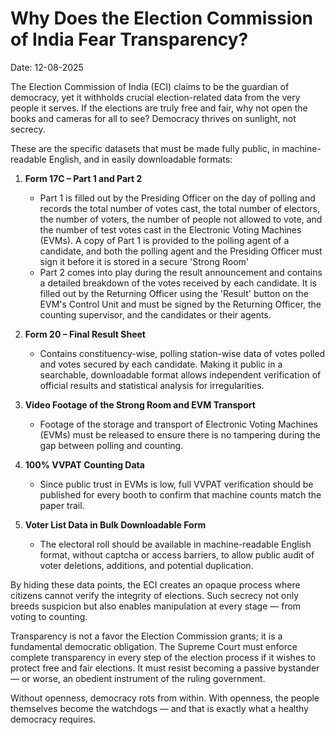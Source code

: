 # Why Does the Election Commission of India Fear Transparency?

Date: 12-08-2025


The Election Commission of India (ECI) claims to be the guardian of democracy, yet it withholds crucial election-related data from the very people it serves. If the elections are truly free and fair, why not open the books and cameras for all to see? Democracy thrives on sunlight, not secrecy.

These are the specific datasets that must be made fully public, in machine-readable English, and in easily downloadable formats:

1. **Form 17C – Part 1 and Part 2**

   * Part 1 is filled out by the Presiding Officer on the day of polling and records the total number of votes cast, the total number of electors, the number of voters, the number of people not allowed to vote, and the number of test votes cast in the Electronic Voting Machines (EVMs).  A copy of Part 1 is provided to the polling agent of a candidate, and both the polling agent and the Presiding Officer must sign it before it is stored in a secure 'Strong Room'
   * Part 2 comes into play during the result announcement and contains a detailed breakdown of the votes received by each candidate. It is filled out by the Returning Officer using the 'Result' button on the EVM's Control Unit and must be signed by the Returning Officer, the counting supervisor, and the candidates or their agents.

2. **Form 20 – Final Result Sheet**

   * Contains constituency-wise, polling station-wise data of votes polled and votes secured by each candidate.
     Making it public in a searchable, downloadable format allows independent verification of official results and statistical analysis for irregularities.

3. **Video Footage of the Strong Room and EVM Transport**

   * Footage of the storage and transport of Electronic Voting Machines (EVMs) must be released to ensure there is no tampering during the gap between polling and counting.

4. **100% VVPAT Counting Data**

   * Since public trust in EVMs is low, full VVPAT verification should be published for every booth to confirm that machine counts match the paper trail.

5. **Voter List Data in Bulk Downloadable Form**

   * The electoral roll should be available in machine-readable English format, without captcha or access barriers, to allow public audit of voter deletions, additions, and potential duplication.

By hiding these data points, the ECI creates an opaque process where citizens cannot verify the integrity of elections. Such secrecy not only breeds suspicion but also enables manipulation at every stage — from voting to counting.

Transparency is not a favor the Election Commission grants; it is a fundamental democratic obligation. The Supreme Court must enforce complete transparency in every step of the election process if it wishes to protect free and fair elections. It must resist becoming a passive bystander — or worse, an obedient instrument of the ruling government.

Without openness, democracy rots from within. With openness, the people themselves become the watchdogs — and that is exactly what a healthy democracy requires.

